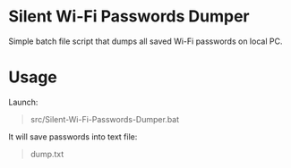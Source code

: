 # Silent Wi-Fi Passwords Dumper
Simple batch file script that dumps all saved Wi-Fi passwords on local PC.

# Usage
Launch:
> src/Silent-Wi-Fi-Passwords-Dumper.bat

It will save passwords into text file:
> dump.txt
